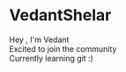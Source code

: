# VedantShelar
Hey , I'm Vedant<br>
Excited to join the community<br>
Currently learning git :) <br>

